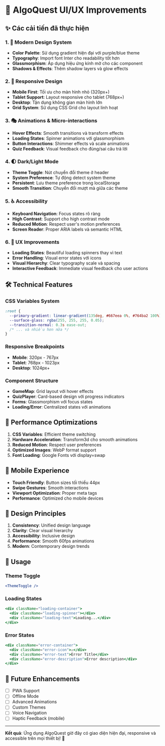 # 🎨 AlgoQuest UI/UX Improvements

## ✨ Các cải tiến đã thực hiện

### 1. 🎨 Modern Design System
- **Color Palette**: Sử dụng gradient hiện đại với purple/blue theme
- **Typography**: Import font Inter cho readability tốt hơn
- **Glassmorphism**: Áp dụng hiệu ứng kính mờ cho các component
- **Shadows & Effects**: Thêm shadow layers và glow effects

### 2. 📱 Responsive Design
- **Mobile First**: Tối ưu cho màn hình nhỏ (320px+)
- **Tablet Support**: Layout responsive cho tablet (768px+)
- **Desktop**: Tận dụng không gian màn hình lớn
- **Grid System**: Sử dụng CSS Grid cho layout linh hoạt

### 3. 🎭 Animations & Micro-interactions
- **Hover Effects**: Smooth transitions và transform effects
- **Loading States**: Spinner animations với glassmorphism
- **Button Interactions**: Shimmer effects và scale animations
- **Quiz Feedback**: Visual feedback cho đúng/sai câu trả lời

### 4. 🌓 Dark/Light Mode
- **Theme Toggle**: Nút chuyển đổi theme ở header
- **System Preference**: Tự động detect system theme
- **Persistent**: Lưu theme preference trong localStorage
- **Smooth Transition**: Chuyển đổi mượt mà giữa các theme

### 5. ♿ Accessibility
- **Keyboard Navigation**: Focus states rõ ràng
- **High Contrast**: Support cho high contrast mode
- **Reduced Motion**: Respect user's motion preferences
- **Screen Reader**: Proper ARIA labels và semantic HTML

### 6. 🎯 UX Improvements
- **Loading States**: Beautiful loading spinners thay vì text
- **Error Handling**: Visual error states với icons
- **Visual Hierarchy**: Clear typography scale và spacing
- **Interactive Feedback**: Immediate visual feedback cho user actions

## 🛠️ Technical Features

### CSS Variables System
```css
:root {
  --primary-gradient: linear-gradient(135deg, #667eea 0%, #764ba2 100%);
  --surface-glass: rgba(255, 255, 255, 0.05);
  --transition-normal: 0.3s ease-out;
  /* ... và nhiều hơn nữa */
}
```

### Responsive Breakpoints
- **Mobile**: 320px - 767px
- **Tablet**: 768px - 1023px  
- **Desktop**: 1024px+

### Component Structure
- **GameMap**: Grid layout với hover effects
- **QuizPlayer**: Card-based design với progress indicators
- **Forms**: Glassmorphism với focus states
- **Loading/Error**: Centralized states với animations

## 🚀 Performance Optimizations

1. **CSS Variables**: Efficient theme switching
2. **Hardware Acceleration**: Transform3d cho smooth animations
3. **Reduced Motion**: Respect user preferences
4. **Optimized Images**: WebP format support
5. **Font Loading**: Google Fonts với display=swap

## 📱 Mobile Experience

- **Touch Friendly**: Button sizes tối thiểu 44px
- **Swipe Gestures**: Smooth interactions
- **Viewport Optimization**: Proper meta tags
- **Performance**: Optimized cho mobile devices

## 🎨 Design Principles

1. **Consistency**: Unified design language
2. **Clarity**: Clear visual hierarchy
3. **Accessibility**: Inclusive design
4. **Performance**: Smooth 60fps animations
5. **Modern**: Contemporary design trends

## 🔧 Usage

### Theme Toggle
```jsx
<ThemeToggle />
```

### Loading States
```jsx
<div className="loading-container">
  <div className="loading-spinner"></div>
  <div className="loading-text">Loading...</div>
</div>
```

### Error States
```jsx
<div className="error-container">
  <div className="error-icon">⚠️</div>
  <div className="error-text">Error Title</div>
  <div className="error-description">Error description</div>
</div>
```

## 🎯 Future Enhancements

- [ ] PWA Support
- [ ] Offline Mode
- [ ] Advanced Animations
- [ ] Custom Themes
- [ ] Voice Navigation
- [ ] Haptic Feedback (mobile)

---

**Kết quả**: Ứng dụng AlgoQuest giờ đây có giao diện hiện đại, responsive và accessible trên mọi thiết bị! 🎉

